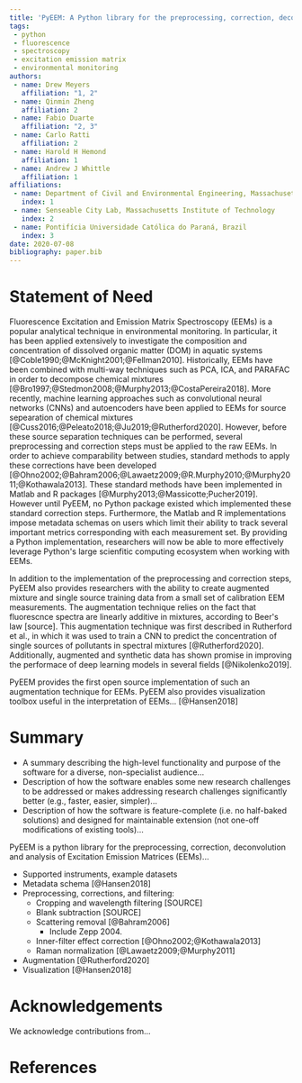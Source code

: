```yaml
---
title: 'PyEEM: A Python library for the preprocessing, correction, deconvolution and analysis of Excitation Emission Matrices (EEMs).'
tags:
 - python
 - fluorescence
 - spectroscopy
 - excitation emission matrix
 - environmental monitoring
authors:
 - name: Drew Meyers
   affiliation: "1, 2"
 - name: Qinmin Zheng
   affiliation: 2
 - name: Fabio Duarte
   affiliation: "2, 3"
 - name: Carlo Ratti
   affiliation: 2  
 - name: Harold H Hemond
   affiliation: 1
 - name: Andrew J Whittle
   affiliation: 1
affiliations:
 - name: Department of Civil and Environmental Engineering, Massachusetts Institute of Technology
   index: 1
 - name: Senseable City Lab, Massachusetts Institute of Technology
   index: 2
 - name: Pontifícia Universidade Católica do Paraná, Brazil
   index: 3
date: 2020-07-08
bibliography: paper.bib
---
```


# Statement of Need

Fluorescence Excitation and Emission Matrix Spectroscopy (EEMs) is a popular analytical technique in environmental monitoring. In particular, it has been applied extensively to investigate the composition and concentration of dissolved organic matter (DOM) in aquatic systems [@Coble1990;@McKnight2001;@Fellman2010]. Historically, EEMs have been combined with multi-way techniques such as PCA, ICA, and PARAFAC in order to decompose chemical mixtures [@Bro1997;@Stedmon2008;@Murphy2013;@CostaPereira2018]. More recently, machine learning approaches such as convolutional neural networks (CNNs) and autoencoders have been applied to EEMs for source sepearation of chemical mixtures [@Cuss2016;@Peleato2018;@Ju2019;@Rutherford2020]. However, before these source separation techniques can be performed, several preprocessing and correction steps must be applied to the raw EEMs. In order to achieve comparability between studies, standard methods to apply these corrections have been developed [@Ohno2002;@Bahram2006;@Lawaetz2009;@R.Murphy2010;@Murphy2011;@Kothawala2013]. These standard methods have been implemented in Matlab and R packages [@Murphy2013;@Massicotte;Pucher2019]. However until PyEEM, no Python package existed which implemented these standard correction steps. Furthermore, the Matlab and R implementations impose metadata schemas on users which limit their ability to track several important metrics corresponding with each measurement set. By providing a Python implementation, researchers will now be able to more effectively leverage Python's large scienfitic computing ecosystem when working with EEMs.

In addition to the implementation of the preprocessing and correction steps, PyEEM also provides researchers with the ability to create augmented mixture and single source training data from a small set of calibration EEM measurements. The augmentation technique relies on the fact that fluorescnce spectra are linearly additive in mixtures, according to Beer's law [source]. This augmentation technique was first described in Rutherford et al., in which it was used to train a CNN to predict the concentration of single sources of pollutants in spectral mixtures [@Rutherford2020]. Additionally, augmented and synthetic data has shown promise in improving the performace of deep learning models in several fields [@Nikolenko2019]. 

PyEEM provides the first open source implementation of such an augmentation technique for EEMs. PyEEM also provides visualization toolbox useful in the interpretation of EEMs... [@Hansen2018]

# Summary

- A summary describing the high-level functionality and purpose of the software for a diverse, non-specialist audience...
- Description of how the software enables some new research challenges to be addressed or makes addressing research challenges significantly better (e.g., faster, easier, simpler)...
- Description of how the software is feature-complete (i.e. no half-baked solutions) and designed for maintainable extension (not one-off modifications of existing tools)...

PyEEM is a python library for the preprocessing, correction, deconvolution and analysis of Excitation Emission Matrices (EEMs)...

- Supported instruments, example datasets
- Metadata schema [@Hansen2018]
- Preprocessing, corrections, and filtering: 
  - Cropping and wavelength filtering [SOURCE]
  - Blank subtraction [SOURCE]
  - Scattering removal [@Bahram2006]
    - Include Zepp 2004.
  - Inner-filter effect correction [@Ohno2002;@Kothawala2013]
  - Raman normalization [@Lawaetz2009;@Murphy2011]
- Augmentation [@Rutherford2020]
- Visualization [@Hansen2018]

# Acknowledgements

We acknowledge contributions from...

# References